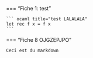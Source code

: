 === “Fiche 1: test”

	``` ocaml title="test LALALALA"
	let rec f x = f x
	```

=== “Fiche 8 OJGZEPJPO”

	Ceci est du markdown

